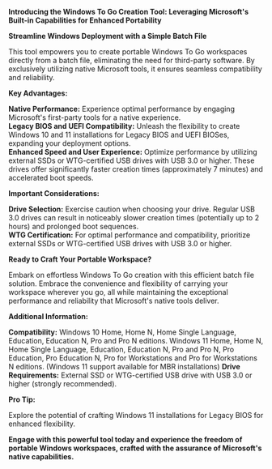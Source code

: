 **Introducing the Windows To Go Creation Tool: Leveraging Microsoft's Built-in Capabilities for Enhanced Portability**  

**Streamline Windows Deployment with a Simple Batch File**  

This tool empowers you to create portable Windows To Go workspaces directly from a batch file, eliminating the need for third-party software. By exclusively utilizing native Microsoft tools, it ensures seamless compatibility and reliability.  

**Key Advantages:**  

**Native Performance:** Experience optimal performance by engaging Microsoft's first-party tools for a native experience.  
**Legacy BIOS and UEFI Compatibility:** Unleash the flexibility to create Windows 10 and 11 installations for Legacy BIOS and UEFI BIOSes, expanding your deployment options.  
**Enhanced Speed and User Experience:** Optimize performance by utilizing external SSDs or WTG-certified USB drives with USB 3.0 or higher. These drives offer significantly faster creation times (approximately 7 minutes) and accelerated boot speeds.  

**Important Considerations:**

**Drive Selection:** Exercise caution when choosing your drive. Regular USB 3.0 drives can result in noticeably slower creation times (potentially up to 2 hours) and prolonged boot sequences.   
**WTG Certification:** For optimal performance and compatibility, prioritize external SSDs or WTG-certified USB drives with USB 3.0 or higher.  

**Ready to Craft Your Portable Workspace?**  

Embark on effortless Windows To Go creation with this efficient batch file solution. Embrace the convenience and flexibility of carrying your workspace wherever you go, all while maintaining the exceptional performance and reliability that Microsoft's native tools deliver.  

**Additional Information:**  

**Compatibility:** Windows 10 Home, Home N, Home Single Language, Education, Education N, Pro and Pro N editions. Windows 11 Home, Home N, Home Single Language, Education, Education N, Pro and Pro N, Pro Education, Pro Education N, Pro for Workstations and Pro for Workstations N editions. (Windows 11 support available for MBR installations)
**Drive Requirements:** External SSD or WTG-certified USB drive with USB 3.0 or higher (strongly recommended).

**Pro Tip:**

Explore the potential of crafting Windows 11 installations for Legacy BIOS for enhanced flexibility.  

**Engage with this powerful tool today and experience the freedom of portable Windows workspaces, crafted with the assurance of Microsoft's native capabilities.**
